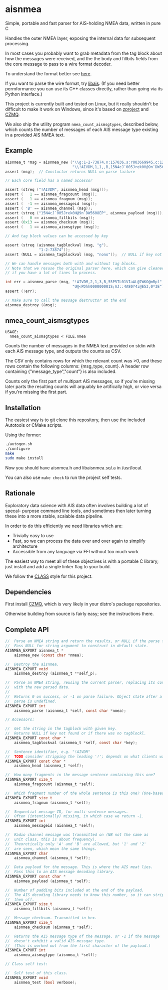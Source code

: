 # aisnmea
Simple, portable and fast parser for AIS-holding NMEA data, written in pure C

Handles the outer NMEA layer, exposing the internal data for subsequent
processing.

In most cases you probably want to grab metadata from the
tag block about how the messages were received, and the the body
and fillbits fields from the core message to pass to a wire format
decoder.

To understand the format better see [here](http://catb.org/gpsd/AIVDM.html).

If you want to parse the wire format, try [libais](https://github.com/schwehr/libais/).
(If you need better permformance you can use its C++ classes directly,
rather than going via its Python interface.)

This project is currently built and tested on Linux, but it really shouldn't
be difficult to make it work on Windows, since it's based on
[zproject](https://github.com/zeromq/zproject/) and [CZMQ](https://github.com/zeromq/czmq/).

We also ship the utility program `nmea_count_aismsgtypes`, described below, which
counts the number of messages of each AIS message type existing in a provided
AIS NMEA text.


Example
-------

```c
aisnmea_t *msg = aisnmea_new ("\\g:1-2-73874,n:157036,s:r003669945,c:1241544035*4A"
                              "\\!AIVDM,1,1,,B,15N4cJ`005Jrek0H@9n`DW5608EP,0*13");
assert (msg);  // Constuctor returns NULL on parse failure

// Each core field has a named accessor

assert (streq ("!AIVDM", aisnmea_head (msg)));
assert (   1 == aisnmea_fragcount (msg));
assert (   1 == aisnmea_fragnum (msg));
assert (  -1 == aisnmea_messageid (msg));
assert ( 'B' == aisnmea_channel (msg));
assert (streq ("15N4cJ`005Jrek0H@9n`DW5608EP", aisnmea_payload (msg)));
assert (   0 == aisnmea_fillbits (msg));
assert (0x13 == aisnmea_checksum (msg));
assert (   1 == aisnmea_aismsgtype (msg));

// And tag block values can be accessed by key

assert (streq (aisnmea_tagblockval (msg, "g"),
               "1-2-73874"));
assert (NULL = aisnmea_tagblockval (msg, "nono"));  // NULL if key not present

// We can handle messages both with and without tag blocks.
// Note that we resuse the original parser here, which can give cleaner code
// if you have a lot of lines to process.

int err = aisnmea_parse (msg, "!AIVDM,2,1,3,B,55P5TL01VIaAL@7WKO@mBpl"
                              "U@<PDhh000000001S;AJ::4A80?4i@E53,0*3E");
assert (!err);

// Make sure to call the message destructor at the end
aisnmea_destroy (&msg);
```


nmea_count_aismsgtypes
----------------------

```shell
USAGE:
  nmea_count_aismsgtypes < FILE.nmea
```

Counts the number of messages in the NMEA text provided on stdin with each AIS
message type, and outputs the counts as CSV.

The CSV only contains rows for which the relevant count was >0, and these
rows contain the following columns: {msg_type, count}. A header row containing
{"message_type","count"} is also included.

Counts only the first part of multipart AIS messages, so if you're missing
later parts the resulting counts will arguably be artifically high, or vice
versa if you're missing the first part.


Installation
------------

The easiest way is to git clone this repository, then use the included
Autotools or CMake scripts.

Using the former:

```bash
./autogen.sh
./configure
make
sudo make install
```

Now you should have aisnmea.h and libaisnmea.so/.a in /usr/local.

You can also use `make check` to run the project self tests.


Rationale
---------

Exploratory data science with AIS data often involves building a lot of specal-
purpose command line tools, and sometimes then later turning these into a more
stable, scalable data pipeline.

In order to do this efficiently we need libraries which are:

- Trivially easy to use
- Fast, so we can process the data over and over again to simplify architecture
- Accessible from any language via FFI without too much work

The easiest way to meet all of these objectives is with a portable C library;
just install and add a single linker flag to your build.

We follow the [CLASS](https://rfc.zeromq.org/spec:21/CLASS/) style for this
project.


Dependencies
------------

First install [CZMQ](https://github.com/zeromq/czmq/), which is very likely in
your distro's package repositories.

Otherwise building from source is fairly easy; see the instructions there.


Complete API
------------

```c
//  Parse an NMEA string and return the results, or NULL if the parse failed.
//  Pass NULL for string argument to construct in default state.
AISNMEA_EXPORT aisnmea_t *
    aisnmea_new (const char *nmea);

//  Destroy the aisnmea.
AISNMEA_EXPORT void
    aisnmea_destroy (aisnmea_t **self_p);

//  Parse an NMEA string, reusing the current parser, replacing its contents
//  with the new parsed data.
//
//  Returns 0 on success, or -1 on parse failure. Object state after a failed
//  parse is undefined.
AISNMEA_EXPORT int
    aisnmea_parse (aisnmea_t *self, const char *nmea);

// Accessors:

//  Get the string in the tagblock with given key.
//  Returns NULL if key not found or if there was no tagblockl.
AISNMEA_EXPORT const char *
    aisnmea_tagblockval (aisnmea_t *self, const char *key);

//  Sentence identifier, e.g. "!AIVDM"
//  TODO consider stripping the leading '!'; depends on what clients want.
AISNMEA_EXPORT const char *
    aisnmea_head (aisnmea_t *self);

//  How many fragments in the message sentence containing this one?
AISNMEA_EXPORT size_t
    aisnmea_fragcount (aisnmea_t *self);

//  Which fragment number of the whole sentence is this one? (One-based)
AISNMEA_EXPORT size_t
    aisnmea_fragnum (aisnmea_t *self);

//  Sequential message ID, for multi-sentence messages.
//  Often (intentionally) missing, in which case we return -1.
AISNMEA_EXPORT int
    aisnmea_messageid (aisnmea_t *self);

//  Radio channel message was transmitted on (NB not the same as
//  unit class, this is about frequency).
//  Theoretically only 'A' and 'B' are allowed, but '1' and '2'
//  are seen, which mean the same things.
AISNMEA_EXPORT char
    aisnmea_channel (aisnmea_t *self);

//  Data payload for the message. This is where the AIS meat lies.
//  Pass this to an AIS message decoding library.
AISNMEA_EXPORT const char *
    aisnmea_payload (aisnmea_t *self);

//  Number of padding bits included at the end of the payload.
//  The AIS decoding library needs to know this number, so it can strip
//  them off.
AISNMEA_EXPORT size_t
    aisnmea_fillbits (aisnmea_t *self);

//  Message checksum. Transmitted in hex.
AISNMEA_EXPORT size_t
    aisnmea_checksum (aisnmea_t *self);

//  Returns the AIS message type of the message, or -1 if the message
//  doesn't exhibit a valid AIS messgae type.
//  (This is worked out from the first character of the payload.)
AISNMEA_EXPORT int
    aisnmea_aismsgtype (aisnmea_t *self);

// Class self test:

//  Self test of this class.
AISNMEA_EXPORT void
    aisnmea_test (bool verbose);
```



